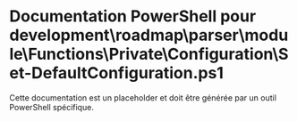 # Documentation PowerShell pour development\roadmap\parser\module\Functions\Private\Configuration\Set-DefaultConfiguration.ps1

Cette documentation est un placeholder et doit être générée par un outil PowerShell spécifique.
